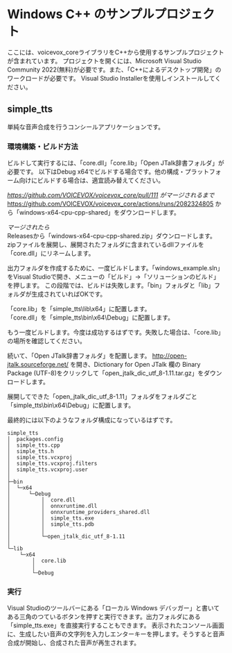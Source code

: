 # Windows C++ のサンプルプロジェクト

ここには、voicevox_coreライブラリをC++から使用するサンプルプロジェクトが含まれています。
プロジェクトを開くには、Microsoft Visual Studio Community 2022(無料)が必要です。また、「C++によるデスクトップ開発」のワークロードが必要です。
Visual Studio Installerを使用しインストールしてください。  

## simple_tts

単純な音声合成を行うコンシールアプリケーションです。

### 環境構築・ビルド方法

ビルドして実行するには、「core.dll」「core.lib」「Open JTalk辞書フォルダ」が必要です。
以下はDebug x64でビルドする場合です。他の構成・プラットフォーム向けにビルドする場合は、適宜読み替えてください。  

*https://github.com/VOICEVOX/voicevox_core/pull/111 がマージされるまで*  
https://github.com/VOICEVOX/voicevox_core/actions/runs/2082324805 から「windows-x64-cpu-cpp-shared」をダウンロードします。

*マージされたら*  
Releasesから「windows-x64-cpu-cpp-shared.zip」ダウンロードします。
zipファイルを展開し、展開されたフォルダに含まれているdllファイルを「core.dll」にリネームします。  

出力フォルダを作成するために、一度ビルドします。「windows_example.sln」をVisual Studioで開き、メニューの「ビルド」→「ソリューションのビルド」を押します。
この段階では、ビルドは失敗します。「bin」フォルダと「lib」フォルダが生成されていればOKです。  

「core.lib」を「simple_tts\lib\x64」に配置します。  
「core.dll」を「simple_tts\bin\x64\Debug」に配置します。

もう一度ビルドします。今度は成功するはずです。失敗した場合は、「core.lib」の場所を確認してください。

続いて、「Open JTalk辞書フォルダ」を配置します。
http://open-jtalk.sourceforge.net/ を開き、Dictionary for Open JTalk 欄の Binary Package (UTF-8)をクリックして「open_jtalk_dic_utf_8-1.11.tar.gz」をダウンロードします。  

展開してできた「open_jtalk_dic_utf_8-1.11」フォルダをフォルダごと「simple_tts\bin\x64\Debug」に配置します。

最終的には以下のようなフォルダ構成になっているはずです。
```
simple_tts
│  packages.config
│  simple_tts.cpp
│  simple_tts.h
│  simple_tts.vcxproj
│  simple_tts.vcxproj.filters
│  simple_tts.vcxproj.user
│
├─bin
│  └─x64
│      └─Debug
│          │  core.dll
│          │  onnxruntime.dll
│          │  onnxruntime_providers_shared.dll
│          │  simple_tts.exe
│          │  simple_tts.pdb
│          │
│          └─open_jtalk_dic_utf_8-1.11
│
└─lib
    └─x64
        │  core.lib
        │
        └─Debug
```

### 実行
Visual Studioのツールバーにある「ローカル Windows デバッガー」と書いてある三角のつているボタンを押すと実行できます。出力フォルダにある「simple_tts.exe」を直接実行することもできます。
表示されたコンソール画面に、生成したい音声の文字列を入力しエンターキーを押します。そうすると音声合成が開始し、合成された音声が再生されます。
